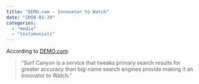 ```yaml
---
title: "DEMO.com - Innovator to Watch"
date: "2008-01-29"
categories: 
  - "media"
  - "testimonials"
---
```


According to [DEMO.com](http://www.demo.com/community/?q=node/12088):

> "Surf Canyon is a service that tweaks primary search results for greater accuracy than big-name search engines provide making it an Innovator to Watch."
